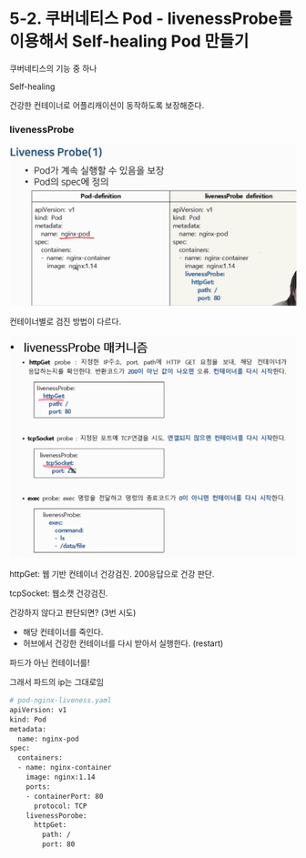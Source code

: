# 5-2. 쿠버네티스 Pod - livenessProbe를 이용해서 Self-healing Pod 만들기

쿠버네티스의 기능 중 하나

Self-healing

건강한 컨테이너로 어플리캐이션이 동작하도록 보장해준다.

### livenessProbe

![스크린샷 2024-03-04 오후 9.52.07.png](images/5-2/1.png)

컨테이너별로 검진 방법이 다르다.

![스크린샷 2024-03-04 오후 9.55.13.png](images/5-2/2.png)

httpGet: 웹 기반 컨테이너 건강검진. 200응답으로 건강 판단.

tcpSocket: 웹소캣 건강검진. 

건강하지 않다고 판단되면? (3번 시도)

- 해당 컨테이너를 죽인다.
- 허브에서 건강한 컨테이너를 다시 받아서 실행한다. (restart)

파드가 아닌 컨테이너를!

그래서 파드의 ip는 그대로임

```bash
# pod-nginx-liveness.yaml
apiVersion: v1
kind: Pod
metadata:
  name: nginx-pod
spec:
  containers:
  - name: nginx-container
    image: nginx:1.14
    ports:
    - containerPort: 80
      protocol: TCP
    livenessPorobe:
      httpGet:
        path: /
        port: 80

```